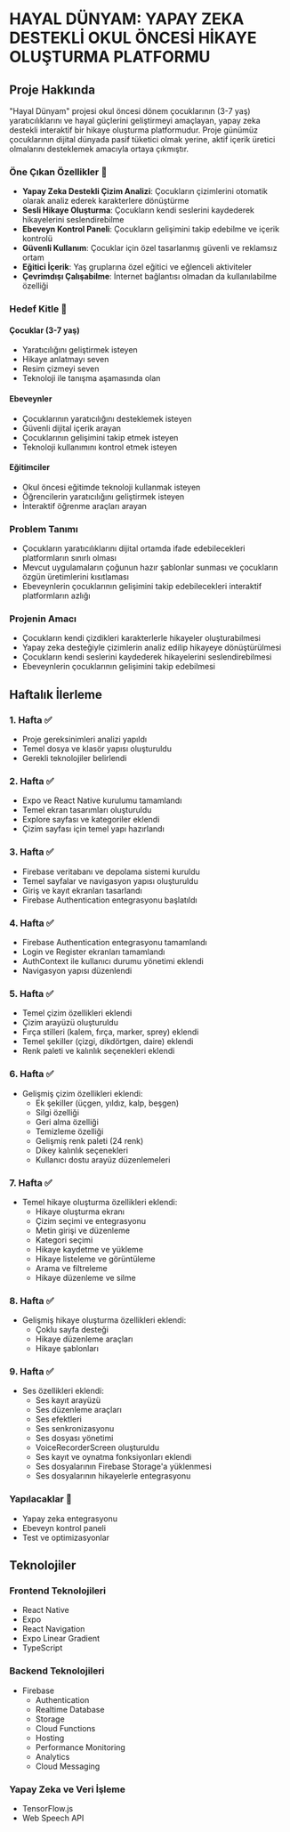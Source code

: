 # HAYAL DÜNYAM: YAPAY ZEKA DESTEKLİ OKUL ÖNCESİ HİKAYE OLUŞTURMA PLATFORMU

## Proje Hakkında

"Hayal Dünyam" projesi okul öncesi dönem çocuklarının (3-7 yaş) yaratıcılıklarını ve hayal güçlerini geliştirmeyi amaçlayan, yapay zeka destekli interaktif bir hikaye oluşturma platformudur. Proje günümüz çocuklarının dijital dünyada pasif tüketici olmak yerine, aktif içerik üretici olmalarını desteklemek amacıyla ortaya çıkmıştır.

### Öne Çıkan Özellikler 🌟

- **Yapay Zeka Destekli Çizim Analizi**: Çocukların çizimlerini otomatik olarak analiz ederek karakterlere dönüştürme
- **Sesli Hikaye Oluşturma**: Çocukların kendi seslerini kaydederek hikayelerini seslendirebilme
- **Ebeveyn Kontrol Paneli**: Çocukların gelişimini takip edebilme ve içerik kontrolü
- **Güvenli Kullanım**: Çocuklar için özel tasarlanmış güvenli ve reklamsız ortam
- **Eğitici İçerik**: Yaş gruplarına özel eğitici ve eğlenceli aktiviteler
- **Çevrimdışı Çalışabilme**: İnternet bağlantısı olmadan da kullanılabilme özelliği

### Hedef Kitle 👥

#### Çocuklar (3-7 yaş)

- Yaratıcılığını geliştirmek isteyen
- Hikaye anlatmayı seven
- Resim çizmeyi seven
- Teknoloji ile tanışma aşamasında olan

#### Ebeveynler

- Çocuklarının yaratıcılığını desteklemek isteyen
- Güvenli dijital içerik arayan
- Çocuklarının gelişimini takip etmek isteyen
- Teknoloji kullanımını kontrol etmek isteyen

#### Eğitimciler

- Okul öncesi eğitimde teknoloji kullanmak isteyen
- Öğrencilerin yaratıcılığını geliştirmek isteyen
- İnteraktif öğrenme araçları arayan

### Problem Tanımı

- Çocukların yaratıcılıklarını dijital ortamda ifade edebilecekleri platformların sınırlı olması
- Mevcut uygulamaların çoğunun hazır şablonlar sunması ve çocukların özgün üretimlerini kısıtlaması
- Ebeveynlerin çocuklarının gelişimini takip edebilecekleri interaktif platformların azlığı

### Projenin Amacı

- Çocukların kendi çizdikleri karakterlerle hikayeler oluşturabilmesi
- Yapay zeka desteğiyle çizimlerin analiz edilip hikayeye dönüştürülmesi
- Çocukların kendi seslerini kaydederek hikayelerini seslendirebilmesi
- Ebeveynlerin çocuklarının gelişimini takip edebilmesi

## Haftalık İlerleme

### 1. Hafta ✅

- Proje gereksinimleri analizi yapıldı
- Temel dosya ve klasör yapısı oluşturuldu
- Gerekli teknolojiler belirlendi

### 2. Hafta ✅

- Expo ve React Native kurulumu tamamlandı
- Temel ekran tasarımları oluşturuldu
- Explore sayfası ve kategoriler eklendi
- Çizim sayfası için temel yapı hazırlandı

### 3. Hafta ✅

- Firebase veritabanı ve depolama sistemi kuruldu
- Temel sayfalar ve navigasyon yapısı oluşturuldu
- Giriş ve kayıt ekranları tasarlandı
- Firebase Authentication entegrasyonu başlatıldı

### 4. Hafta ✅

- Firebase Authentication entegrasyonu tamamlandı
- Login ve Register ekranları tamamlandı
- AuthContext ile kullanıcı durumu yönetimi eklendi
- Navigasyon yapısı düzenlendi

### 5. Hafta ✅

- Temel çizim özellikleri eklendi
- Çizim arayüzü oluşturuldu
- Fırça stilleri (kalem, fırça, marker, sprey) eklendi
- Temel şekiller (çizgi, dikdörtgen, daire) eklendi
- Renk paleti ve kalınlık seçenekleri eklendi

### 6. Hafta ✅

- Gelişmiş çizim özellikleri eklendi:
  - Ek şekiller (üçgen, yıldız, kalp, beşgen)
  - Silgi özelliği
  - Geri alma özelliği
  - Temizleme özelliği
  - Gelişmiş renk paleti (24 renk)
  - Dikey kalınlık seçenekleri
  - Kullanıcı dostu arayüz düzenlemeleri

### 7. Hafta ✅

- Temel hikaye oluşturma özellikleri eklendi:
  - Hikaye oluşturma ekranı
  - Çizim seçimi ve entegrasyonu
  - Metin girişi ve düzenleme
  - Kategori seçimi
  - Hikaye kaydetme ve yükleme
  - Hikaye listeleme ve görüntüleme
  - Arama ve filtreleme
  - Hikaye düzenleme ve silme

### 8. Hafta ✅

- Gelişmiş hikaye oluşturma özellikleri eklendi:
  - Çoklu sayfa desteği
  - Hikaye düzenleme araçları
  - Hikaye şablonları

### 9. Hafta ✅

- Ses özellikleri eklendi:
  - Ses kayıt arayüzü
  - Ses düzenleme araçları
  - Ses efektleri
  - Ses senkronizasyonu
  - Ses dosyası yönetimi
  - VoiceRecorderScreen oluşturuldu
  - Ses kayıt ve oynatma fonksiyonları eklendi
  - Ses dosyalarının Firebase Storage'a yüklenmesi
  - Ses dosyalarının hikayelerle entegrasyonu

### Yapılacaklar 🚀

- Yapay zeka entegrasyonu
- Ebeveyn kontrol paneli
- Test ve optimizasyonlar

## Teknolojiler

### Frontend Teknolojileri

- React Native
- Expo
- React Navigation
- Expo Linear Gradient
- TypeScript

### Backend Teknolojileri

- Firebase
  - Authentication
  - Realtime Database
  - Storage
  - Cloud Functions
  - Hosting
  - Performance Monitoring
  - Analytics
  - Cloud Messaging

### Yapay Zeka ve Veri İşleme

- TensorFlow.js
- Web Speech API
